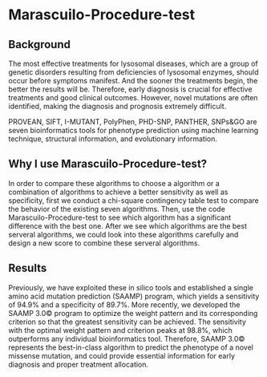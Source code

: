 # Marascuilo-Procedure-test 

## Background

The most effective treatments for lysosomal diseases, which are a group of genetic disorders resulting from deficiencies of lysosomal enzymes, should occur before symptoms manifest. And the sooner the treatments begin, the better the results will be. Therefore, early diagnosis is crucial for effective treatments and good clinical outcomes. However, novel mutations are often identified, making the diagnosis and prognosis extremely difficult.

PROVEAN, SIFT, I-MUTANT, PolyPhen, PHD-SNP, PANTHER, SNPs&GO are seven bioinformatics tools for phenotype prediction using machine learning technique, structural information, and evolutionary information. 

## Why I use Marascuilo-Procedure-test?

In order to compare these algorithms to choose a algorithm or a combination of algorithms to achieve a better sensitivity as well as specificity, first we conduct a chi-square contingency table test to compare the behavior of the existing seven algorithms. Then, use the code Marascuilo-Procedure-test to see which algorithm has a significant difference with the best one. After we see which algorithms are the best serveral algorithms, we could look into these algorithms carefully and design a new score to combine these serveral algorithms.

## Results

Previously, we have exploited these in silico tools and established a single amino acid mutation prediction (SAAMP) program, which yields a sensitivity of 94.9% and a specificity of 89.7%. More recently, we developed the SAAMP 3.0© program to optimize the weight pattern and its corresponding criterion so that the greatest sensitivity can be achieved. The sensitivity with the optimal weight pattern and criterion peaks at 98.8%, which outperforms any individual bioinformatics tool. Therefore, SAAMP 3.0© represents the best-in-class algorithm to predict the phenotype of a novel missense mutation, and could provide essential information for early diagnosis and proper treatment allocation.
